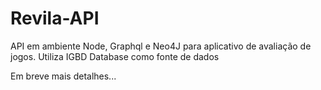 # Revila-API

API em ambiente Node, Graphql e Neo4J para aplicativo de avaliação de jogos. Utiliza IGBD Database como fonte de dados

Em breve mais detalhes...
